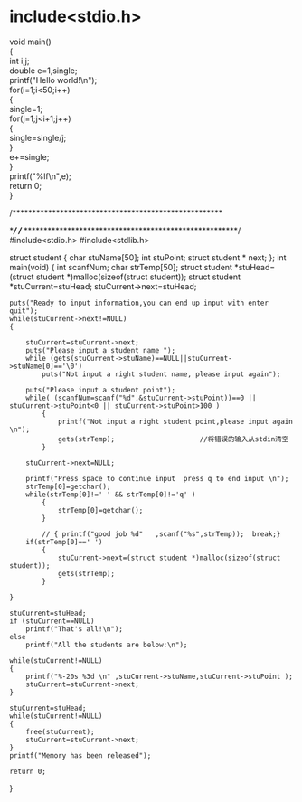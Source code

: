 # include<stdio.h>  

void main()    
{    
    int i,j;   
    double e=1,single;    
    printf("Hello world!\n");   
    for(i=1;i<50;i++)   
    {   
        single=1;  
        for(j=1;j<i+1;j++)  
        {  
        	single=single/j;  
        }  
        e+=single;  
    }  
    printf("%lf\n",e);  
    return 0;  
}   

/*****************************************************

******************************************************/
/*****************************************************
******************************************************/
#include<stdio.h>
#include<stdlib.h>

struct student
    {
        char stuName[50];
        int  stuPoint;
        struct student * next;
    };
int main(void)
{
    int scanfNum;
    char  strTemp[50];
    struct student *stuHead=(struct student *)malloc(sizeof(struct student));
    struct student *stuCurrent=stuHead;
    stuCurrent->next=stuHead;

    puts("Ready to input information,you can end up input with enter quit");
    while(stuCurrent->next!=NULL)
    {

        stuCurrent=stuCurrent->next;
        puts("Please input a student name ");
        while (gets(stuCurrent->stuName)==NULL||stuCurrent->stuName[0]=='\0')
            puts("Not input a right student name, please input again");

        puts("Please input a student point");
        while( (scanfNum=scanf("%d",&stuCurrent->stuPoint))==0 || stuCurrent->stuPoint<0 || stuCurrent->stuPoint>100 )
            {
                printf("Not input a right student point,please input again \n");
                gets(strTemp);                     //将错误的输入从stdin清空
            }

        stuCurrent->next=NULL;

        printf("Press space to continue input  press q to end input \n");
        strTemp[0]=getchar();
        while(strTemp[0]!=' ' && strTemp[0]!='q' )
            {
                strTemp[0]=getchar();
            }

            // { printf("good job %d"   ,scanf("%s",strTemp));  break;}
        if(strTemp[0]==' ')
            {
                stuCurrent->next=(struct student *)malloc(sizeof(struct student));
                gets(strTemp);
            }

    }

    stuCurrent=stuHead;
    if (stuCurrent==NULL)
        printf("That's all!\n");
    else
        printf("All the students are below:\n");

    while(stuCurrent!=NULL)
    {
        printf("%-20s %3d \n" ,stuCurrent->stuName,stuCurrent->stuPoint );
        stuCurrent=stuCurrent->next;
    }

    stuCurrent=stuHead;
    while(stuCurrent!=NULL)
    {
        free(stuCurrent);
        stuCurrent=stuCurrent->next;
    }
    printf("Memory has been released");

    return 0;

}




















